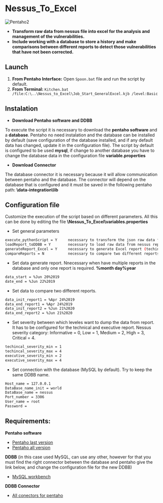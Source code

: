 # Nessus_To_Excel

![Pentaho2](https://user-images.githubusercontent.com/51793648/114426147-0c72bb00-9bba-11eb-8f21-7f20166c9c3b.png)

- **Transform raw data from nessus file into excel for the analysis and management of the vulnerabilities.**
- **Include working with a database to store a history and make comparisons between different reports to detect those vulnerabilities that have not been corrected.**

**Launch**
------------------------
1. **From Pentaho Interface:** Open `Spoon.bat` file and run the script by default.
2. **From Terminal:** `Kitchen.bat /file:C:\..\Nessus_to_Excel\Job_Start_GeneralExcel.kjb /level:Basic`

**Instalation**
------------------------
- **Download Pentaho software and DDBB**

To execute the script it is necessary to download the **pentaho software** and a **database**. Pentaho no need instalation and the database can be installed by default (save configuration of the database installed, and if any default data has changed, update it in the configuration file). The script by default is configured to be used **mysql**, if change to another database you have to change the database data in the configuration file **variable.properties** 

- **Download Connector**

The database connector it is necessary because it will allow communication between pentaho and the database. The connector will depend on the database that is configured and it must be saved in the following pentaho path: **\data-integration\lib**

**Configuration file**
------------------------
Customize the execution of the script based on different parameters. 
All this can be done by editing the file **\Nessus_To_Excel\variables.properties**
- Set general parameters

```bash
execute_pythonScript = Y     necessary to transform the json raw data from nessus report.
loadReport_toDDBB = Y        necessary to load raw data from nessus report to DDBB.
generateReport_Excel = Y     necessary to generate Excel report (techincal & executive).
compareReports = N           necessary to compare two different reports and get the vulnerabilities that are reaparing (also need down below to fill the dates between).
```

- Set data generate report. Nnecessary when have multiple reports in the database and only one report is required. **%month day%year**
```bash
data_start = %Jun 20%2019
date_end = %Jun 22%2019
```

- Set data to compare two different reports.
```bash
data_init_report1 = %Apr 24%2019
data_end_report1 = %Apr 24%2019
data_init_report2 = %Jun 21%2020
data_end_report2 = %Jun 21%2020
```

- Set severity between which leveles want to dump the data from report. It has to be configured for the technical and executive report. Nessus severity category: Informative = 0, Low = 1, Medium = 2, High = 3, Critical = 4.
```bash
techincal_severity_min = 1
techincal_severity_max = 4
executive_severity_min = 2
executive_severity_max = 4
```

- Set connection with the database (MySQL by default). Try to keep the same DDBB name.
```bash
Host_name = 127.0.0.1
DataBase_name_init = world
DataBase_name = nessus
Port_number = 3306
User_name = root
Password = 
```

**Requirements:**
------------------------
**Pentaho software**
- [Pentaho last version](<https://events.pentaho.com/CE-Download_Data-Integration-ALL-OS.html>)
- [Pentaho all version](https://sourceforge.net/projects/pentaho/files/)

**DDBB** (in this case used MySQL, can use any other, however for that you must find the right connector between the database and pentaho give the link below, and change the configuration file for the new DDBB)
- [MySQL workbench](https://www.mysql.com/products/workbench/)

**DDBB Connector**
- [All conectors for pentaho ](https://help.pentaho.com/Documentation/6.1/0D0/160/010)
